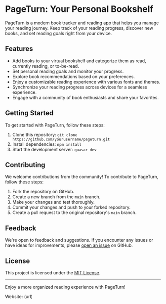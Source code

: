 # PageTurn: Your Personal Bookshelf

PageTurn is a modern book tracker and reading app that helps you manage your reading journey. Keep track of your reading progress, discover new books, and set reading goals right from your device.


## Features

- Add books to your virtual bookshelf and categorize them as read, currently reading, or to-be-read.
- Set personal reading goals and monitor your progress.
- Explore book recommendations based on your preferences.
- Enjoy a customizable reading experience with various fonts and themes.
- Synchronize your reading progress across devices for a seamless experience.
- Engage with a community of book enthusiasts and share your favorites.

## Getting Started

To get started with PageTurn, follow these steps:

1. Clone this repository: `git clone https://github.com/yourusername/pageturn.git`
2. Install dependencies: `npm install`
3. Start the development server: `quasar dev`

## Contributing

We welcome contributions from the community! To contribute to PageTurn, follow these steps:

1. Fork the repository on GitHub.
2. Create a new branch from the `main` branch.
3. Make your changes and test thoroughly.
4. Commit your changes and push to your forked repository.
5. Create a pull request to the original repository's `main` branch.

## Feedback

We're open to feedback and suggestions. If you encounter any issues or have ideas for improvements, please [open an issue](https://github.com/kuuqua/pageturn/issues) on GitHub.

## License

This project is licensed under the [MIT License](LICENSE).

---

Enjoy a more organized reading experience with PageTurn!

Website: (url)

